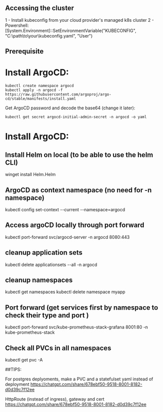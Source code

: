 

## Accessing the cluster

1 - Install kubeconfig from your cloud provider's managed k8s cluster
2 - Powershell: [System.Environment]::SetEnvironmentVariable("KUBECONFIG", "C:\path\to\your\kubeconfig.yaml", "User")

## Prerequisite

# Install ArgoCD: 
```
kubectl create namespace argocd
kubectl apply -n argocd -f https://raw.githubusercontent.com/argoproj/argo-cd/stable/manifests/install.yaml
```
Get ArgoCD password and decode the base64 (change it later):
```
kubectl get secret argocd-initial-admin-secret -n argocd -o yaml
```
# Install ArgoCD: 

## Install Helm on local (to be able to use the helm CLI)

winget install Helm.Helm

## ArgoCD as context namespace (no need for -n namespace)

kubectl config set-context --current --namespace=argocd

## Access argoCD locally through port forward

kubectl port-forward svc/argocd-server -n argocd 8080:443

## cleanup application sets

kubectl delete applicationsets --all -n argocd

## cleanup namespaces

kubectl get namespaces
kubectl delete namespace myapp

## Port forward (get services first by namespace to check their type and port )

kubectl port-forward svc/kube-prometheus-stack-grafana 8001:80 -n kube-prometheus-stack

## Check all PVCs in all namespaces

kubectl get pvc -A

##TIPS:

For postgres deplyoments, make a PVC and a statefulset yaml instead of deployment
https://chatgpt.com/share/678ebf50-9518-8001-8182-d0d39c7f12ee

HttpRoute (instead of ingress), gateway and cert
https://chatgpt.com/share/678ebf50-9518-8001-8182-d0d39c7f12ee